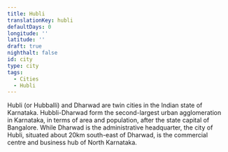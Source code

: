 ```yaml
---
title: Hubli
translationKey: hubli
defaultDays: 0
longitude: ''
latitude: ''
draft: true
nighthalt: false
id: city
type: city
tags:
  - Cities
  - Hubli
---
```

Hubli (or Hubballi) and Dharwad are twin cities in the Indian state of Karnataka. Hubbli-Dharwad form the second-largest urban agglomeration in Karnataka, in terms of area and population, after the state capital of Bangalore. While Dharwad is the administrative headquarter, the city of Hubli, situated about 20km south-east of Dharwad, is the commercial centre and business hub of North Karnataka.